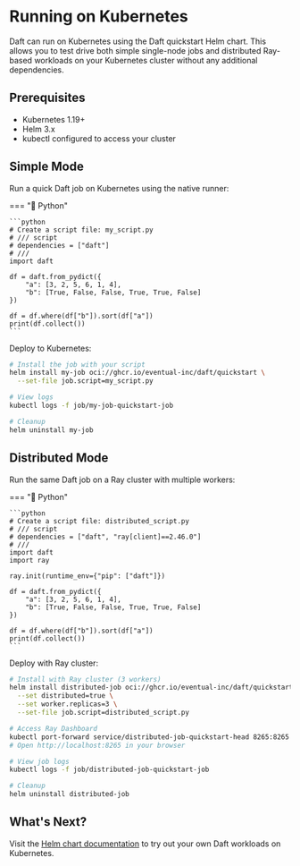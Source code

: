 # Running on Kubernetes

Daft can run on Kubernetes using the Daft quickstart Helm chart. This allows you to test drive both simple single-node jobs and distributed Ray-based workloads on your Kubernetes cluster without any additional dependencies.

## Prerequisites

- Kubernetes 1.19+
- Helm 3.x
- kubectl configured to access your cluster

## Simple Mode

Run a quick Daft job on Kubernetes using the native runner:

=== "🐍 Python"

    ```python
    # Create a script file: my_script.py
    # /// script
    # dependencies = ["daft"]
    # ///
    import daft

    df = daft.from_pydict({
        "a": [3, 2, 5, 6, 1, 4],
        "b": [True, False, False, True, True, False]
    })

    df = df.where(df["b"]).sort(df["a"])
    print(df.collect())
    ```

Deploy to Kubernetes:

```bash
# Install the job with your script
helm install my-job oci://ghcr.io/eventual-inc/daft/quickstart \
  --set-file job.script=my_script.py

# View logs
kubectl logs -f job/my-job-quickstart-job

# Cleanup
helm uninstall my-job
```

## Distributed Mode

Run the same Daft job on a Ray cluster with multiple workers:

=== "🐍 Python"

    ```python
    # Create a script file: distributed_script.py
    # /// script
    # dependencies = ["daft", "ray[client]==2.46.0"]
    # ///
    import daft
    import ray

    ray.init(runtime_env={"pip": ["daft"]})

    df = daft.from_pydict({
        "a": [3, 2, 5, 6, 1, 4],
        "b": [True, False, False, True, True, False]
    })

    df = df.where(df["b"]).sort(df["a"])
    print(df.collect())
    ```

Deploy with Ray cluster:

```bash
# Install with Ray cluster (3 workers)
helm install distributed-job oci://ghcr.io/eventual-inc/daft/quickstart \
  --set distributed=true \
  --set worker.replicas=3 \
  --set-file job.script=distributed_script.py

# Access Ray Dashboard
kubectl port-forward service/distributed-job-quickstart-head 8265:8265
# Open http://localhost:8265 in your browser

# View job logs
kubectl logs -f job/distributed-job-quickstart-job

# Cleanup
helm uninstall distributed-job
```

## What's Next?

Visit the [Helm chart documentation](https://github.com/Eventual-Inc/Daft/tree/main/k8s/charts/quickstart) to try out your own Daft workloads on Kubernetes.
